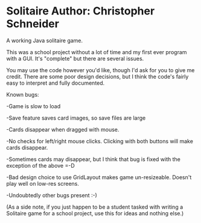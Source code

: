 Solitaire
Author: Christopher Schneider
=========

A working Java solitaire game.

This was a school project without a lot of time and my first ever program with a GUI. It's "complete" but there are
several issues.

You may use the code however you'd like, though I'd ask for you to give me credit. There are some poor design
decisions, but I think the code's fairly easy to interpret and fully documented.

Known bugs:

-Game is slow to load

-Save feature saves card images, so save files are large

-Cards disappear when dragged with mouse.

-No checks for left/right mouse clicks. Clicking with both buttons will make cards disappear.

-Sometimes cards may disappear, but I think that bug is fixed with the exception of the above =-D

-Bad design choice to use GridLayout makes game un-resizeable. Doesn't play well on low-res screens.

-Undoubtedly other bugs present :-)



(As a side note, if you just happen to be a student tasked with writing a Solitaire game
for a school project, use this for ideas and nothing else.)
